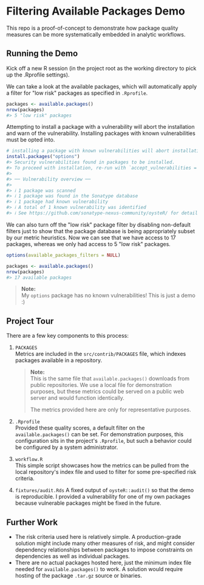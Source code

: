 # Filtering Available Packages Demo

This repo is a proof-of-concept to demonstrate how package quality measures
can be more systematically embedded in analytic workflows. 

## Running the Demo

Kick off a new R session (in the project root as the working directory to pick
up the .Rprofile settings). 

We can take a look at the available packages, which will automatically apply a
filter for "low risk" packages as specified in `.Rprofile`.

```r
packages <- available.packages()
nrow(packages)
#> 5 "low risk" packages
```

Attempting to install a package with a vulnerability will abort the installation
and warn of the vulnerability. Installing packages with known vulnerabilities
must be opted into.

```r
# installing a package with known vulnerabilities will abort installation
install.packages("options")
#> Security vulnerabilities found in packages to be installed.
#> To proceed with installation, re-run with `accept_vulnerabilities = TRUE`
#> 
#> ── Vulnerability overview ──
#> 
#> ℹ 1 package was scanned
#> ℹ 1 package was found in the Sonatype database
#> ℹ 1 package had known vulnerability
#> ℹ A total of 1 known vulnerability was identified
#> ℹ See https://github.com/sonatype-nexus-community/oysteR/ for details.
```

We can also turn off the "low risk" package filter by disabling non-default
filters just to show that the package database is being appropriately subset by
our metric heuristics. Now we can see that we have access to 17 packages,
whereas we only had access to 5 "low risk" packages.

```r
options(available_packages_filters = NULL)

packages <- available.packages()
nrow(packages)  
#> 17 available packages
```

> **Note:**  
> My `options` package has no known vulnerabilities! This is just a demo :)

## Project Tour

There are a few key components to this process:

1. `PACKAGES`  
   Metrics are included in the `src/contrib/PACKAGES` file, which indexes
   packages available in a repository.

   > **Note:**  
   > This is the same file that `available.packages()` downloads from public
   > repositories. We use a local file for demonstration purposes, but these
   > metrics could be served on a public web server and would function 
   > identically.
   > 
   > The metrics provided here are only for representative purposes.

1. `.Rprofile`  
   Provided these quality scores, a default filter on the `available.packages()`
   can be set. For demonstration purposes, this configuration sits in the 
   project's `.Rprofile`, but such a behavior could be configured by a system 
   administrator.

1. `workflow.R`  
   This simple script showcases how the metrics can be pulled from the local
   repository's index file and used to filter for some pre-specified risk
   criteria.

1. `fixtures/audit.Rds`
   A fixed output of `oysteR::audit()` so that the demo is reproducible. I
   provided a vulnerability for one of my own packages because vulnerable
   packages might be fixed in the future.

## Further Work

* The risk criteria used here is relatively simple. A production-grade solution
  might include many other measures of risk, and might consider dependency
  relationships between packages to impose constraints on dependencies as well 
  as individual packages.
* There are no actual packages hosted here, just the minimum index file needed
  for `available.packages()` to work. A solution would require hosting of the
  package `.tar.gz` source or binaries.